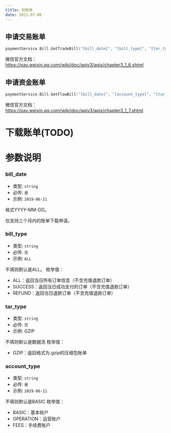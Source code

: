 ```yaml
---
title: 对账单
date: 2021-07-06
---
```




## 申请交易账单

``` go
paymentService.Bill.GetTradeBill("[bill_date]", "[bill_type]", "[tar_type]")
```

微信官方文档： https://pay.weixin.qq.com/wiki/doc/apiv3/apis/chapter3_1_6.shtml

## 申请资金账单

``` go
paymentService.Bill.GetFlowBill("[bill_date]", "[account_type]", "[tar_type]")
```

微信官方文档：https://pay.weixin.qq.com/wiki/doc/apiv3/apis/chapter3_1_7.shtml

# 下载账单(TODO)



# 参数说明

### bill_date

- 类型: `string`
- 必传: `是`
- 示例: `2019-06-11` 

格式YYYY-MM-DD。

仅支持三个月内的账单下载申请。

### bill_type

- 类型: `string`
- 必传: `否`
- 示例: `ALL` 

不填则默认是ALL。
枚举值：

- ALL：返回当日所有订单信息（不含充值退款订单）
- SUCCESS：返回当日成功支付的订单（不含充值退款订单）
- REFUND：返回当日退款订单（不含充值退款订单）

### tar_type

- 类型: `string`
- 必传: `否`
- 示例: GZIP 

不填则默认是数据流
枚举值：

- GZIP：返回格式为.gzip的压缩包账单

### account_type

- 类型: `string`
- 必传: `是`
- 示例: `2019-06-11` 

不填则默认是BASIC
枚举值：

- BASIC：基本账户
- OPERATION：运营账户
- FEES：手续费账户

